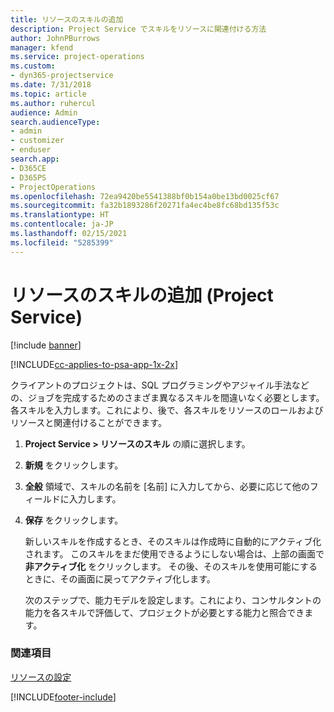 ```yaml
---
title: リソースのスキルの追加
description: Project Service でスキルをリソースに関連付ける方法
author: JohnPBurrows
manager: kfend
ms.service: project-operations
ms.custom:
- dyn365-projectservice
ms.date: 7/31/2018
ms.topic: article
ms.author: ruhercul
audience: Admin
search.audienceType:
- admin
- customizer
- enduser
search.app:
- D365CE
- D365PS
- ProjectOperations
ms.openlocfilehash: 72ea9420be5541388bf0b154a0be13bd0025cf67
ms.sourcegitcommit: fa32b1893286f20271fa4ec4be8fc68bd135f53c
ms.translationtype: HT
ms.contentlocale: ja-JP
ms.lasthandoff: 02/15/2021
ms.locfileid: "5285399"
---
```

# <a name="add-resource-skills-project-service"></a>リソースのスキルの追加 (Project Service)

[!include [banner](../includes/psa-now-project-operations.md)]

[!INCLUDE[cc-applies-to-psa-app-1x-2x](../includes/cc-applies-to-psa-app-1x-2x.md)]

クライアントのプロジェクトは、SQL プログラミングやアジャイル手法などの、ジョブを完成するためのさまざま異なるスキルを間違いなく必要とします。 各スキルを入力します。これにより、後で、各スキルをリソースのロールおよびリソースと関連付けることができます。  
  
1. **Project Service > リソースのスキル** の順に選択します。  
  
2. **新規** をクリックします。  
  
3. **全般** 領域で、スキルの名前を [名前] に入力してから、必要に応じて他のフィールドに入力します。  
  
4. **保存** をクリックします。  
  
   新しいスキルを作成するとき、そのスキルは作成時に自動的にアクティブ化されます。 このスキルをまだ使用できるようにしない場合は、上部の画面で **非アクティブ化** をクリックします。 その後、そのスキルを使用可能にするときに、その画面に戻ってアクティブ化します。  
  
   次のステップで、能力モデルを設定します。これにより、コンサルタントの能力を各スキルで評価して、プロジェクトが必要とする能力と照合できます。  
  
### <a name="see-also"></a>関連項目  
 [リソースの設定](../psa/set-up-resources.md)


[!INCLUDE[footer-include](../includes/footer-banner.md)]
